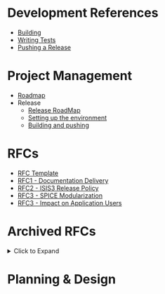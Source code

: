 # Development References
* [Building](https://github.com/USGS-Astrogeology/ISIS3/wiki/Developing-ISIS3-with-cmake)
* [Writing Tests](https://github.com/USGS-Astrogeology/ISIS3/wiki/Writing-ISIS3-Tests-Using-Gtest-and-Ctest)
* [Pushing a Release](https://github.com/USGS-Astrogeology/ISIS3/wiki/Release:-Building-and-pushing)
# Project Management
* [Roadmap](https://github.com/USGS-Astrogeology/ISIS3/wiki/FY19-Roadmap)
* Release
  - [Release RoadMap](https://github.com/USGS-Astrogeology/ISIS3/wiki/Release-Road-Map)
  - [Setting up the environment](https://github.com/USGS-Astrogeology/ISIS3/wiki/Release:-Setting-up-the-environment)
  - [Building and pushing](https://github.com/USGS-Astrogeology/ISIS3/wiki/Release:-Building-and-pushing)
# RFCs
  * [RFC Template](https://github.com/USGS-Astrogeology/ISIS3/wiki/RFC%23:-Template)
  * [RFC1 - Documentation Delivery](https://github.com/USGS-Astrogeology/ISIS3/wiki/RFC1:-Documentation-Delivery)
  * [RFC2 - ISIS3 Release Policy](https://github.com/USGS-Astrogeology/ISIS3/wiki/RFC2:-Release-Process)
  * [RFC3 - SPICE Modularization](https://github.com/USGS-Astrogeology/ISIS3/wiki/RFC-3:-Spice-Modularization)
  * [RFC3 - Impact on Application Users](https://github.com/USGS-Astrogeology/ISIS3/wiki/RFC3a:-SPICE-Modularization----Impact-on-Application-Users)

# Archived RFCs

<details>
  <summary>Click to Expand</summary>

  * [RFC1 - Documentation Delivery](https://github.com/USGS-Astrogeology/ISIS3/wiki/RFC1:-Documentation-Delivery)

</details>

# Planning & Design